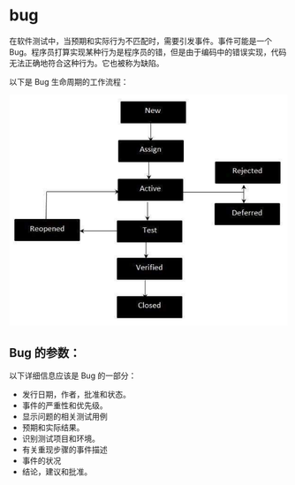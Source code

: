 # bug

在软件测试中，当预期和实际行为不匹配时，需要引发事件。事件可能是一个 Bug。程序员打算实现某种行为是程序员的错，但是由于编码中的错误实现，代码无法正确地符合这种行为。它也被称为缺陷。

以下是 Bug 生命周期的工作流程：

![Bug的生命周期](../screenshot/2019-04-23-15-34-18.png)

## Bug 的参数：

以下详细信息应该是 Bug 的一部分：

* 发行日期，作者，批准和状态。
* 事件的严重性和优先级。
* 显示问题的相关测试用例
* 预期和实际结果。
* 识别测试项目和环境。
* 有关重现步骤的事件描述
* 事件的状况
* 结论，建议和批准。
